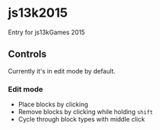 # js13k2015

Entry for js13kGames 2015

## Controls

Currently it's in edit mode by default.

### Edit mode

* Place blocks by clicking
* Remove blocks by clicking while holding `shift`
* Cycle through block types with middle click
